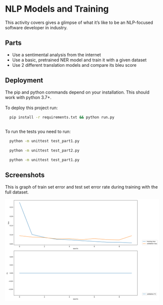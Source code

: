 # NLP Models and Training

This activity covers gives a glimpse of what it’s like to be an NLP-focused software developer in industry. 


## Parts

- Use a sentimental analysis from the internet
- Use a basic, pretrained NER model and train it with a given dataset
- Use 2 different translation models and compare its bleu score
## Deployment

The pip and python commands depend on your installation. This should work with python 3.7+. \
\
To deploy this project run:  

```bash
  pip install -r requirements.txt && python run.py
```

\
To run the tests you need to run:

```bash
  python -m unittest test_part1.py
```

```bash
  python -m unittest test_part2.py
```

```bash
  python -m unittest test_part1.py
```

## Screenshots

This is graph of train set error and test set error rate during training with the full dataset.

![My Image](plot_full_dataset.png)
